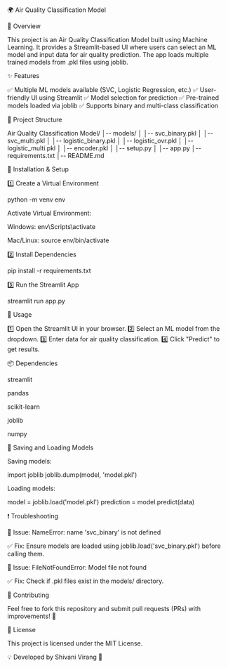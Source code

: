🌍 Air Quality Classification Model

📌 Overview

This project is an Air Quality Classification Model built using Machine Learning. It provides a Streamlit-based UI where users can select an ML model and input data for air quality prediction. The app loads multiple trained models from .pkl files using joblib.

✨ Features

✅ Multiple ML models available (SVC, Logistic Regression, etc.)
✅ User-friendly UI using Streamlit
✅ Model selection for prediction
✅ Pre-trained models loaded via joblib
✅ Supports binary and multi-class classification

📂 Project Structure

Air Quality Classification Model/
│-- models/
│   │-- svc_binary.pkl
│   │-- svc_multi.pkl
│   │-- logistic_binary.pkl
│   │-- logistic_ovr.pkl
│   │-- logistic_multi.pkl
│   │-- encoder.pkl
│   │-- setup.py
│   │-- app.py
│-- requirements.txt
│-- README.md

🚀 Installation & Setup

1️⃣ Create a Virtual Environment

python -m venv env

Activate Virtual Environment:

Windows: env\Scripts\activate

Mac/Linux: source env/bin/activate

2️⃣ Install Dependencies

pip install -r requirements.txt

3️⃣ Run the Streamlit App

streamlit run app.py

🔧 Usage

1️⃣ Open the Streamlit UI in your browser.
2️⃣ Select an ML model from the dropdown.
3️⃣ Enter data for air quality classification.
4️⃣ Click "Predict" to get results.

📦 Dependencies

streamlit

pandas

scikit-learn

joblib

numpy

💾 Saving and Loading Models

Saving models:

import joblib
joblib.dump(model, 'model.pkl')

Loading models:

model = joblib.load('model.pkl')
prediction = model.predict(data)

❗ Troubleshooting

🔹 Issue: NameError: name 'svc_binary' is not defined

✅ Fix: Ensure models are loaded using joblib.load('svc_binary.pkl') before calling them.

🔹 Issue: FileNotFoundError: Model file not found

✅ Fix: Check if .pkl files exist in the models/ directory.

🤝 Contributing

Feel free to fork this repository and submit pull requests (PRs) with improvements! 🚀

📜 License

This project is licensed under the MIT License.

💡 Developed by Shivani Virang 🚀
